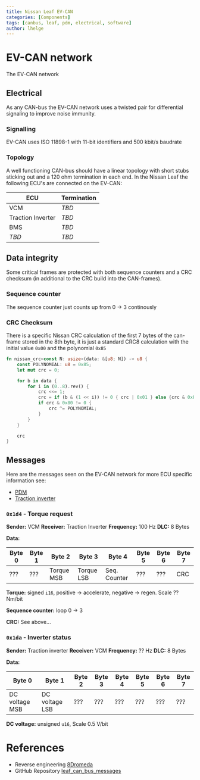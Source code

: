```yaml
---
title: Nissan Leaf EV-CAN
categories: [Components]
tags: [canbus, leaf, pdm, electrical, software]
author: lhelge
---
```


# EV-CAN network
The  EV-CAN network

## Electrical
As any CAN-bus the EV-CAN network uses a twisted pair for differential signaling to improve noise immunity.

### Signalling
EV-CAN uses ISO 11898-1 with 11-bit identifiers and 500 kbit/s baudrate

### Topology
A well functioning CAN-bus should have a linear topology with short stubs sticking out and a 120 ohm termination in each end. In the Nissan Leaf the following ECU's are connected on the EV-CAN:

ECU | Termination
--- | ---
VCM | *TBD*
Traction Inverter | *TBD*
BMS | *TBD*
*TBD* | *TBD*

## Data integrity
Some critical frames are protected with both sequence counters and a CRC checksum (in additional to the CRC build into the CAN-frames).

### Sequence counter
The sequence counter just counts up from 0 -> 3 continously

### CRC Checksum
There is a specific Nissan CRC calculation of the first 7 bytes of the can-frame stored in the 8th byte, it is just a standard CRC8 calculation with the initial value `0x00` and the polynomial `0x85`

```rust
fn nissan_crc<const N: usize>(data: &[u8; N]) -> u8 {
    const POLYNOMIAL: u8 = 0x85;
    let mut crc = 0;

    for b in data {
        for i in (0..8).rev() {
            crc <<= 1;
            crc = if (b & (1 << i)) != 0 { crc | 0x01 } else {crc & 0xFE };
            if crc & 0x80 != 0 {
                crc ^= POLYNOMIAL;
            }
        }
    }

    crc
}
```

## Messages
Here are the messages seen on the EV-CAN network for more ECU specific information see:

- [PDM](/posts/nissan_leaf_pdm)
- [Traction inverter](/posts/nissan_leaf_inverter)

### `0x1d4` - Torque request
**Sender:** VCM
**Receiver:** Traction Inverter
**Frequency:** 100 Hz
**DLC:** 8 Bytes

**Data:**

Byte 0 | Byte 1 | Byte 2 | Byte 3 | Byte 4 | Byte 5 | Byte 6 | Byte 7
------ | ------ | ------ | ------ | ------ | ------ | ------ | ------
??? | ??? | Torque MSB | Torque LSB | Seq. Counter | ??? | ??? | CRC

**Torque:** 
signed `i16`, positive -> accelerate, negative -> regen. Scale ?? Nm/bit

**Sequence counter:**
loop 0 -> 3

**CRC:** See above...

### `0x1da` - Inverter status
**Sender:** Traction inverter
**Receiver:** VCM
**Frequency:** ?? Hz
**DLC:** 8 Bytes

**Data:**

Byte 0 | Byte 1 | Byte 2 | Byte 3 | Byte 4 | Byte 5 | Byte 6 | Byte 7
------ | ------ | ------ | ------ | ------ | ------ | ------ | ------
DC voltage MSB | DC voltage LSB | ??? | ??? | ??? | ??? | ??? | ???

**DC voltage:** 
unsigned `u16`, Scale 0.5 V/bit

# References
- Reverse engineering [8Dromeda](http://productions.8dromeda.net/c55-leaf-inverter-protocol.html)
- GitHub Repository [leaf_can_bus_messages](https://github.com/dalathegreat/leaf_can_bus_messages)